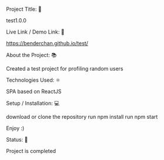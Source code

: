 Project Title: 📛

test1.0.0

Live Link / Demo Link: 🔗

https://benderchan.github.io/test/

About the Project: 📚

Created a test project for profiling random users


Technologies Used:  ⚛️

SPA based on ReactJS

Setup / Installation: 💻

download or clone the repository
run npm install
run npm start

Enjoy :)


Status: 📶

Project is completed
